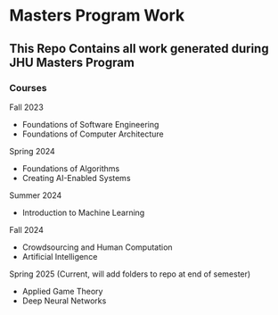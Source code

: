 # Masters Program Work

## This Repo Contains all work generated during JHU Masters Program

### Courses

Fall 2023
- Foundations of Software Engineering
- Foundations of Computer Architecture

Spring 2024
- Foundations of Algorithms
- Creating AI-Enabled Systems

Summer 2024
- Introduction to Machine Learning

Fall 2024
- Crowdsourcing and Human Computation
- Artificial Intelligence

Spring 2025 (Current, will add folders to repo at end of semester)
- Applied Game Theory
- Deep Neural Networks